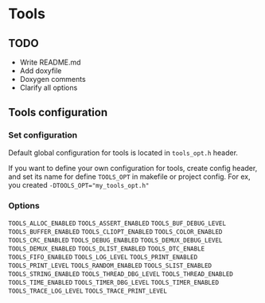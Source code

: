 # Tools

## TODO

- Write README.md
- Add doxyfile
- Doxygen comments
- Clarify all options


## Tools configuration

### Set configuration

Default global configuration for tools is located in `tools_opt.h` header.

If you want to define your own configuration for tools, create config header, and set its name for define `TOOLS_OPT` in makefile or project config.
For ex, you created `-DTOOLS_OPT="my_tools_opt.h"`

### Options

`TOOLS_ALLOC_ENABLED`
`TOOLS_ASSERT_ENABLED`
`TOOLS_BUF_DEBUG_LEVEL`
`TOOLS_BUFFER_ENABLED`
`TOOLS_CLIOPT_ENABLED`
`TOOLS_COLOR_ENABLED`
`TOOLS_CRC_ENABLED`
`TOOLS_DEBUG_ENABLED`
`TOOLS_DEMUX_DEBUG_LEVEL`
`TOOLS_DEMUX_ENABLED`
`TOOLS_DLIST_ENABLED`
`TOOLS_DTC_ENABLE`
`TOOLS_FIFO_ENABLED`
`TOOLS_LOG_LEVEL`
`TOOLS_PRINT_ENABLED`
`TOOLS_PRINT_LEVEL`
`TOOLS_RANDOM_ENABLED`
`TOOLS_SLIST_ENABLED`
`TOOLS_STRING_ENABLED`
`TOOLS_THREAD_DBG_LEVEL`
`TOOLS_THREAD_ENABLED`
`TOOLS_TIME_ENABLED`
`TOOLS_TIMER_DBG_LEVEL`
`TOOLS_TIMER_ENABLED`
`TOOLS_TRACE_LOG_LEVEL`
`TOOLS_TRACE_PRINT_LEVEL`